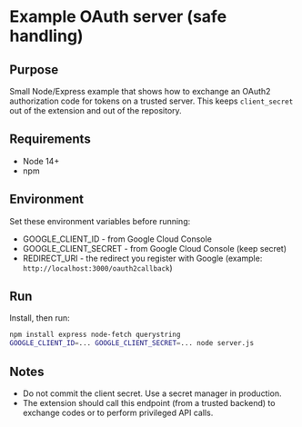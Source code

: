 Example OAuth server (safe handling)
===================================

Purpose
-------

Small Node/Express example that shows how to exchange an OAuth2 authorization code for tokens on a trusted server. This keeps `client_secret` out of the extension and out of the repository.

Requirements
------------

- Node 14+
- npm

Environment
-----------

Set these environment variables before running:

- GOOGLE_CLIENT_ID - from Google Cloud Console
- GOOGLE_CLIENT_SECRET - from Google Cloud Console (keep secret)
- REDIRECT_URI - the redirect you register with Google (example: `http://localhost:3000/oauth2callback`)

Run
---

Install, then run:

```bash
npm install express node-fetch querystring
GOOGLE_CLIENT_ID=... GOOGLE_CLIENT_SECRET=... node server.js
```

Notes
-----

- Do not commit the client secret. Use a secret manager in production.
- The extension should call this endpoint (from a trusted backend) to exchange codes or to perform privileged API calls.
